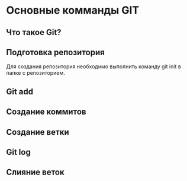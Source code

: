 # Основные комманды GIT

## Что такое Git?

## Подготовка репозитория
Для создания репозитория необходимо выполнить команду git init в папке с репозиторием.

## Git add

## Создание коммитов

## Создание ветки

## Git log

## Слияние веток
